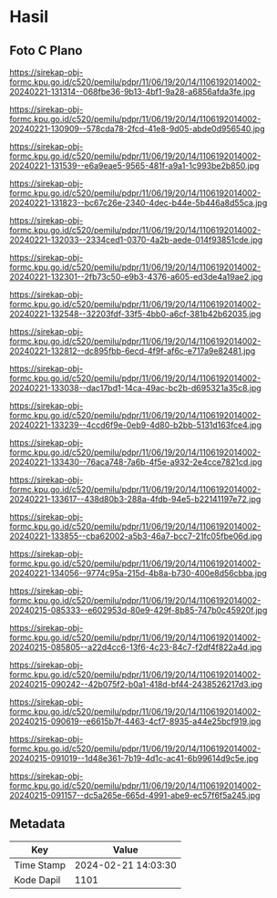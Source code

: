 # Hasil

## Foto C Plano

https://sirekap-obj-formc.kpu.go.id/c520/pemilu/pdpr/11/06/19/20/14/1106192014002-20240221-131314--068fbe36-9b13-4bf1-9a28-a6856afda3fe.jpg

https://sirekap-obj-formc.kpu.go.id/c520/pemilu/pdpr/11/06/19/20/14/1106192014002-20240221-130909--578cda78-2fcd-41e8-9d05-abde0d956540.jpg

https://sirekap-obj-formc.kpu.go.id/c520/pemilu/pdpr/11/06/19/20/14/1106192014002-20240221-131539--e6a9eae5-9565-481f-a9a1-1c993be2b850.jpg

https://sirekap-obj-formc.kpu.go.id/c520/pemilu/pdpr/11/06/19/20/14/1106192014002-20240221-131823--bc67c26e-2340-4dec-b44e-5b446a8d55ca.jpg

https://sirekap-obj-formc.kpu.go.id/c520/pemilu/pdpr/11/06/19/20/14/1106192014002-20240221-132033--2334ced1-0370-4a2b-aede-014f93851cde.jpg

https://sirekap-obj-formc.kpu.go.id/c520/pemilu/pdpr/11/06/19/20/14/1106192014002-20240221-132301--2fb73c50-e9b3-4376-a605-ed3de4a19ae2.jpg

https://sirekap-obj-formc.kpu.go.id/c520/pemilu/pdpr/11/06/19/20/14/1106192014002-20240221-132548--32203fdf-33f5-4bb0-a6cf-381b42b62035.jpg

https://sirekap-obj-formc.kpu.go.id/c520/pemilu/pdpr/11/06/19/20/14/1106192014002-20240221-132812--dc895fbb-6ecd-4f9f-af6c-e717a9e82481.jpg

https://sirekap-obj-formc.kpu.go.id/c520/pemilu/pdpr/11/06/19/20/14/1106192014002-20240221-133038--dac17bd1-14ca-49ac-bc2b-d695321a35c8.jpg

https://sirekap-obj-formc.kpu.go.id/c520/pemilu/pdpr/11/06/19/20/14/1106192014002-20240221-133239--4ccd6f9e-0eb9-4d80-b2bb-5131d163fce4.jpg

https://sirekap-obj-formc.kpu.go.id/c520/pemilu/pdpr/11/06/19/20/14/1106192014002-20240221-133430--76aca748-7a6b-4f5e-a932-2e4cce7821cd.jpg

https://sirekap-obj-formc.kpu.go.id/c520/pemilu/pdpr/11/06/19/20/14/1106192014002-20240221-133617--438d80b3-288a-4fdb-94e5-b22141197e72.jpg

https://sirekap-obj-formc.kpu.go.id/c520/pemilu/pdpr/11/06/19/20/14/1106192014002-20240221-133855--cba62002-a5b3-46a7-bcc7-21fc05fbe06d.jpg

https://sirekap-obj-formc.kpu.go.id/c520/pemilu/pdpr/11/06/19/20/14/1106192014002-20240221-134056--9774c95a-215d-4b8a-b730-400e8d56cbba.jpg

https://sirekap-obj-formc.kpu.go.id/c520/pemilu/pdpr/11/06/19/20/14/1106192014002-20240215-085333--e602953d-80e9-429f-8b85-747b0c45920f.jpg

https://sirekap-obj-formc.kpu.go.id/c520/pemilu/pdpr/11/06/19/20/14/1106192014002-20240215-085805--a22d4cc6-13f6-4c23-84c7-f2df4f822a4d.jpg

https://sirekap-obj-formc.kpu.go.id/c520/pemilu/pdpr/11/06/19/20/14/1106192014002-20240215-090242--42b075f2-b0a1-418d-bf44-2438526217d3.jpg

https://sirekap-obj-formc.kpu.go.id/c520/pemilu/pdpr/11/06/19/20/14/1106192014002-20240215-090619--e6615b7f-4463-4cf7-8935-a44e25bcf919.jpg

https://sirekap-obj-formc.kpu.go.id/c520/pemilu/pdpr/11/06/19/20/14/1106192014002-20240215-091019--1d48e361-7b19-4d1c-ac41-6b99614d9c5e.jpg

https://sirekap-obj-formc.kpu.go.id/c520/pemilu/pdpr/11/06/19/20/14/1106192014002-20240215-091157--dc5a265e-665d-4991-abe9-ec57f6f5a245.jpg


## Metadata

| Key        | Value               |
| ---------- | ------------------- |
| Time Stamp | 2024-02-21 14:03:30 |
| Kode Dapil | 1101                |



